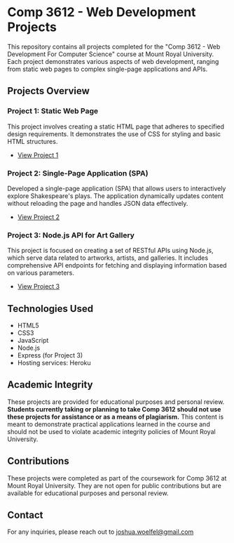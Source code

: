 # Comp 3612 - Web Development Projects

This repository contains all projects completed for the "Comp 3612 - Web Development For Computer Science" course at Mount Royal University. Each project demonstrates various aspects of web development, ranging from static web pages to complex single-page applications and APIs.

## Projects Overview

### Project 1: Static Web Page
This project involves creating a static HTML page that adheres to specified design requirements. It demonstrates the use of CSS for styling and basic HTML structures.

- [View Project 1](/Project1)

### Project 2: Single-Page Application (SPA)
Developed a single-page application (SPA) that allows users to interactively explore Shakespeare's plays. The application dynamically updates content without reloading the page and handles JSON data effectively.

- [View Project 2](/Project2)

### Project 3: Node.js API for Art Gallery
This project is focused on creating a set of RESTful APIs using Node.js, which serve data related to artworks, artists, and galleries. It includes comprehensive API endpoints for fetching and displaying information based on various parameters.

- [View Project 3](/Project3)

## Technologies Used
- HTML5
- CSS3
- JavaScript
- Node.js
- Express (for Project 3)
- Hosting services: Heroku

## Academic Integrity
These projects are provided for educational purposes and personal review. **Students currently taking or planning to take Comp 3612 should not use these projects for assistance or as a means of plagiarism.** This content is meant to demonstrate practical applications learned in the course and should not be used to violate academic integrity policies of Mount Royal University.

## Contributions
These projects were completed as part of the coursework for Comp 3612 at Mount Royal University. They are not open for public contributions but are available for educational purposes and personal review.

## Contact
For any inquiries, please reach out to joshua.woelfel@gmail.com
